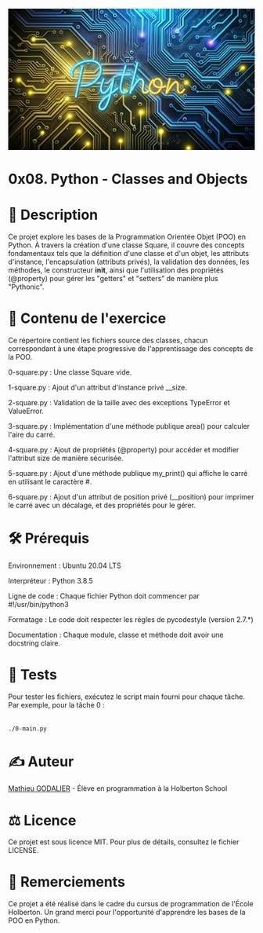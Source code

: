 <p align="center">
<img src="https://github.com/Mathieu7483/Aiko78-Photgraphy/blob/main/img/python%20n%C3%A9eon%20carte%20%C3%A9l%C3%A9ctronique.png">
</p>

# 0x08. Python - Classes and Objects
# 📝 Description

Ce projet explore les bases de la Programmation Orientée Objet (POO) en Python. À travers la création d'une classe Square, il couvre des concepts fondamentaux tels que la définition d'une classe et d'un objet, les attributs d'instance, l'encapsulation (attributs privés), la validation des données, les méthodes, le constructeur __init__, ainsi que l'utilisation des propriétés (@property) pour gérer les "getters" et "setters" de manière plus "Pythonic".

# 📂 Contenu de l'exercice

Ce répertoire contient les fichiers source des classes, chacun correspondant à une étape progressive de l'apprentissage des concepts de la POO.

0-square.py : Une classe Square vide.

1-square.py : Ajout d'un attribut d'instance privé __size.

2-square.py : Validation de la taille avec des exceptions TypeError et ValueError.

3-square.py : Implémentation d'une méthode publique area() pour calculer l'aire du carré.

4-square.py : Ajout de propriétés (@property) pour accéder et modifier l'attribut size de manière sécurisée.

5-square.py : Ajout d'une méthode publique my_print() qui affiche le carré en utilisant le caractère #.

6-square.py : Ajout d'un attribut de position privé (__position) pour imprimer le carré avec un décalage, et des propriétés pour le gérer.

# 🛠️ Prérequis

Environnement : Ubuntu 20.04 LTS

Interpréteur : Python 3.8.5

Ligne de code : Chaque fichier Python doit commencer par #!/usr/bin/python3

Formatage : Le code doit respecter les règles de pycodestyle (version 2.7.*)

Documentation : Chaque module, classe et méthode doit avoir une docstring claire.

# 🚀 Tests

Pour tester les fichiers, exécutez le script main fourni pour chaque tâche. Par exemple, pour la tâche 0 :

```Bash

./0-main.py
```
# ✍️ Auteur
[Mathieu GODALIER](https://github.com/Mathieu7483) - Élève en programmation à la Holberton School

# ⚖️ Licence

Ce projet est sous licence MIT. Pour plus de détails, consultez le fichier LICENSE.

# 🙏 Remerciements

Ce projet a été réalisé dans le cadre du cursus de programmation de l'École Holberton. Un grand merci pour l'opportunité d'apprendre les bases de la POO en Python.